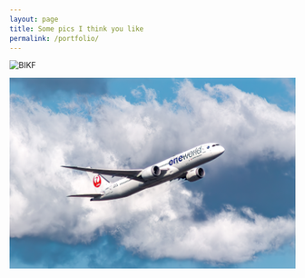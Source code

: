 ```yaml
---
layout: page
title: Some pics I think you like 
permalink: /portfolio/
---
```


![BIKF](images/plane1.jpg)


![EFHK](images/plane2.jpg)

